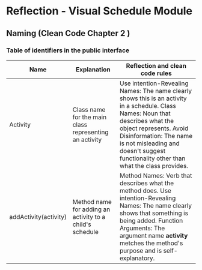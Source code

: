 # Reflection - Visual Schedule Module

## Naming (Clean Code Chapter 2 )

### Table of identifiers in the public interface

| Name | Explanation | Reflection and clean code rules |
| --- | --- | --- |
| Activity | Class name for the main class representing an activity | Use intention-Revealing Names: The name clearly shows this is an activity in a schedule. Class Names: Noun that describes what the object represents. Avoid Disinformation: The name is not misleading and doesn't suggest functionality other than what the class provides.
| addActivity(activity) | Method name for adding an activity to a child's schedule | Method Names: Verb that describes what the method does. Use intention-Revealing Names: The name clearly shows that something is being added. Function Arguments: The argument name **activity** metches the method's purpose and is self-explanatory. |
